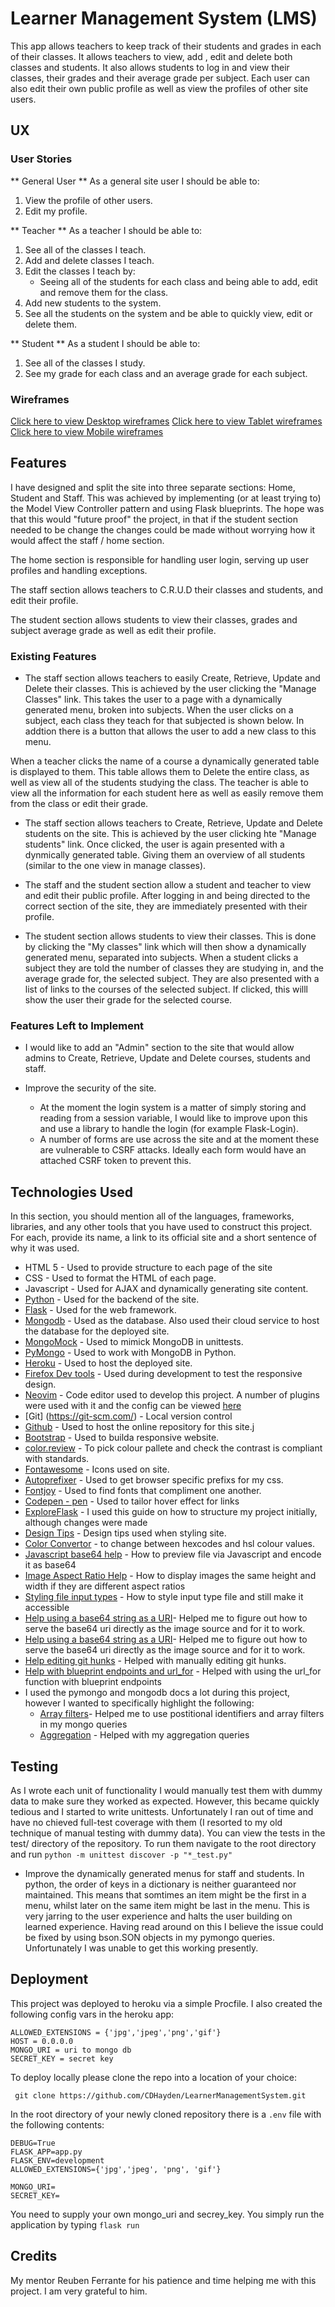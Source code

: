 # Learner Management System (LMS)

This app allows teachers to keep track of their students and grades in each of their classes. It allows teachers to view, add , edit and delete both classes and students.  It also allows students to log in and view their classes, their grades and their average grade per subject. Each user can also edit their own public profile as well as view the profiles of other site users.

 
## UX

### User Stories 

** General User **
As a general site user I should be able to:
1. View the profile of other users.
2. Edit my profile.

** Teacher **
As a teacher I should be able to:
1. See all of the classes I teach.
2. Add and delete classes I teach. 
3. Edit the classes I teach by:
	* Seeing all of the students for each class and being able to add, edit and remove them for the class.
4. Add new students to the system.
5. See all the students on the system and be able to quickly view, edit or delete them.

** Student **
As a student I should be able to:
1. See all of the classes I study.
2. See my grade for each class and an average grade for each subject.

### Wireframes

[Click here to view Desktop wireframes](./wireframes/desktop/)
[Click here to view Tablet wireframes](./wireframes/tablet/)
[Click here to view Mobile wireframes](./wireframes/mobile/)

## Features

I have designed and split the site into three separate sections: Home, Student and Staff. This was achieved by implementing (or at least trying to) the Model View Controller pattern and using Flask blueprints. The hope was that this would "future proof" the project, in that if the student section needed to be change the changes could be made without worrying how it would affect the staff / home section.

The home section is responsible for handling user login, serving up user profiles and handling exceptions.

The staff section allows teachers to C.R.U.D their classes and students, and edit their profile.

The student section allows students to view their classes, grades and subject average grade as well as edit their profile.

### Existing Features
- The staff section allows teachers to easily Create, Retrieve, Update and Delete their classes. This is achieved by the user clicking the "Manage Classes" link. This takes the user to a page with a dynamically generated menu, broken into subjects. When the user clicks on a subject, each class they teach for that subjected is shown below. In addtion there is a button that allows the user to add a new class to this menu.

 When a teacher clicks the name of a course a dynamically generated table is displayed to them. This table allows them to Delete the entire class, as well as view all of the students studying the class. The teacher is able to view all the information for each student here as well as easily remove them from the class or edit their grade.

 - The staff section allows teachers to Create, Retrieve, Update and Delete students on the site. This is achieved by the user clicking hte "Manage students" link. Once clicked, the user is again presented with a dynmically generated table. Giving them an overview of all students (similar to the one view in manage classes).

 - The staff and the student section allow a student and teacher to view and edit their public profile. After logging in and being directed to the correct section of the site, they are immediately presented with their profile.

 - The student section allows students to view their classes. This is done by clicking the "My classes" link which will then show a dynamically generated menu, separated into subjects. When a student clicks a subject they are told the number of classes they are studying in, and the average grade for, the selected subject. They are also presented with a list of links to the courses of the selected subject. If clicked, this willl show the user their grade for the selected course.

### Features Left to Implement


- I would like to add an "Admin" section to the site that would allow admins to Create, Retrieve, Update and Delete courses, students and staff. 

- Improve the security of the site. 
	- At the moment the login system is a matter of simply storing and reading from a session variable, I would like to improve upon this and use a library to handle the login (for example Flask-Login).
	- A number of forms are use across the site and at the moment these are vulnerable to CSRF attacks. Ideally each form would have an attached CSRF token to prevent this.

## Technologies Used

In this section, you should mention all of the languages, frameworks, libraries, and any other tools that you have used to construct this project. For each, provide its name, a link to its official site and a short sentence of why it was used.

* HTML 5 - Used to provide structure to each page of the site
* CSS  - Used to format the HTML of each page.
* Javascript - Used for AJAX and dynamically generating site content.
* [Python](https://www.python.org/) - Used for the backend of the site.
* [Flask](https://flask.palletsprojects.com/en/1.1.x/) - Used for the web framework.
* [Mongodb](https://www.mongodb.com/) - Used as the database. Also used their cloud service to host the database for the deployed site.
* [MongoMock](https://github.com/mongomock/mongomock) - Used to mimick MongoDB in unittests.
* [PyMongo](https://pymongo.readthedocs.io/en/stable/) - Used to work with MongoDB in Python. 
* [Heroku](https://www.heroku.com/) - Used to host the deployed site.
* [Firefox Dev tools](https://developer.mozilla.org/en-US/docs/Tools) - Used during development to test the responsive design. 
* [Neovim](https://neovim.io/) - Code editor used to develop this project. A number of plugins were used with it and the config can be viewed [here](https://github.com/CDHayden/dotfiles/blob/master/init.vim)
* [Git] (https://git-scm.com/) - Local version control
* [Github](https://github.com/) - Used to host the online repository for this site.j
* [Bootstrap](https://getbootstrap.com/) - Used to builda responsive website.
* [color.review](https://color.review/) - To pick colour pallete and check the contrast is compliant with standards.
* [Fontawesome](https://fontawesome.com/) - Icons used on site.
* [Autoprefixer](https://autoprefixer.github.io/) - Used to get browser specific prefixs for my css.
* [Fontjoy](https://fontjoy.com/) - Used to find fonts that compliment one another.
* [Codepen - pen](https://codepen.io/martinwolf/pen/eNNdme/) - Used to tailor hover effect for links
* [ExploreFlask](http://exploreflask.com/) - I used this guide on how to structure my project initially, although changes were made
* [Design Tips](https://twitter.com/i/events/994601867987619840) - Design tips used when styling site.
* [Color Convertor](https://www.w3schools.com/colors/colors_converter.asp) - to change between hexcodes and hsl colour values.
* [Javascript base64 help](https://developer.mozilla.org/en-US/docs/Web/API/FileReader/readAsDataURL) - How to preview file via Javascript and encode it as base64
* [Image Aspect Ratio Help](https://stackoverflow.com/questions/19414856/how-can-i-make-all-images-of-different-height-and-width-the-same-via-css) - How to display images the same height and width if they are different aspect ratios
* [Styling file input types](http://jsbin.com/fokexoc/2/edit?html,css,output) - How to style input type file and still make it accessible 
* [Help using a base64 string as a URI](https://stackoverflow.com/questions/6375942/)- Helped me to figure out how to serve the base64 uri directly as the image source and for it to work. 
* [Help using a base64 string as a URI](https://stackoverflow.com/a/49475135/12732623)- Helped me to figure out how to serve the base64 uri directly as the image source and for it to work. 
* [Help editing git hunks](https://git-scm.com/docs/git-add) - Helped with manually editing git hunks.
* [Help with blueprint endpoints and url_for](https://stackoverflow.com/questions/10542493/using-flask-blueprints-how-to-fix-url-for-from-breaking-if-a-subdomain-is-speci) - Helped with using the url_for function with blueprint endpoints
* I used the pymongo and mongodb docs a lot during this project, however I wanted  to specifically highlight the following:
	* [Array filters](https://docs.mongodb.com/manual/reference/operator/update/positional-filtered/)- Helped me to use postitional identifiers and array filters in my mongo queries
	* [Aggregation](https://pymongo.readthedocs.io/en/stable/examples/aggregation.html) - Helped with my aggregation queries

## Testing

As I wrote each unit of functionality I would manually test them with dummy data to make sure they worked as expected. However, this became quickly tedious and I started to write unittests. Unfortunately I ran out of time and have no chieved full-test coverage with them (I resorted to my old technique of manual testing with dummy data). You can view the tests in the test/ directory of the repository. To run them navigate to the root directory and run `python -m unittest discover -p "*_test.py"`

- Improve the dynamically generated menus for staff and students. In python, the order of keys in a dictionary is neither guaranteed nor maintained. This means that somtimes an item might be the first in a menu, whilst later on the same item might be last in the menu. This is very jarring to the user experience and halts the user building on learned experience. Having read around on this I believe the issue could be fixed by using bson.SON objects in my pymongo queries. Unfortunately I was unable to get this working presently.

## Deployment

This project was deployed to heroku via a simple Procfile. I also created the following config vars in the heroku app: 

```
ALLOWED_EXTENSIONS = {'jpg','jpeg','png','gif'}
HOST = 0.0.0.0
MONGO_URI = uri to mongo db
SECRET_KEY = secret key
```
To deploy locally please clone the repo into a location of your choice: 

` git clone https://github.com/CDHayden/LearnerManagementSystem.git`

In the root directory of your newly cloned repository there is a `.env` file with the following contents:

```
DEBUG=True
FLASK_APP=app.py
FLASK_ENV=development
ALLOWED_EXTENSIONS={'jpg','jpeg', 'png', 'gif'}

MONGO_URI=
SECRET_KEY=
```

You need to supply your own mongo_uri and secrey_key. You simply run the application by typing `flask run`

## Credits
My mentor Reuben Ferrante for his patience and time helping me with this project. I am very grateful to him.
